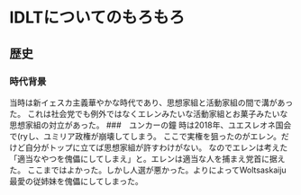 # IDLTについてのもろもろ
## 歴史
### 時代背景
当時は新イェスカ主義華やかな時代であり、思想家組と活動家組の間で溝があった。
これは社会党でも例外ではなくエレンみたいな活動家組とお菓子みたいな思想家組の対立があった。
###　ユンカーの鐘
時は2018年、ユエスレオネ国会で(ryし、ユミリア政権が崩壊してしまう。
ここで実権を狙ったのがエレン。だけど自分がトップに立てば思想家組が許すわけがない。
なのでエレンは考えた「適当なやつを傀儡にしてしまえ」と。エレンは適当な人を捕まえ党首に据えた。
ここまではよかった。しかし人選が悪かった。よりによってWoltsaskaiju最愛の従姉妹を傀儡にしてしまった。
